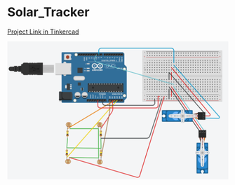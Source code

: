 # Solar_Tracker

[Project Link in Tinkercad](https://www.tinkercad.com/things/izHrPCHtWvy)

![Solar_Tracker](https://github.com/AbdullahBelikirik/Arduino/blob/main/Solar%20Tracker%20with%202%20Servos%20and%204%20LDRs/Simulation_Photos/Solar.png)
